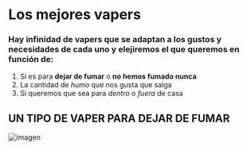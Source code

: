 # Los mejores vapers # 
### Hay infinidad de vapers que se adaptan a los gustos y necesidades de cada uno y elejiremos el que queremos en función de: ###
1. Si es para **dejar de fumar** o **no hemos fumado nunca**
2. La cantidad de _humo_ que nos gusta que salga
3. Si queremos que sea para _dentro_ o _fuera_ de casa
## UN TIPO DE VAPER PARA DEJAR DE FUMAR ## 

![imagen](https://github.com/user-attachments/assets/e6471dc5-f7fc-44cd-b0e6-74d312fae253)
